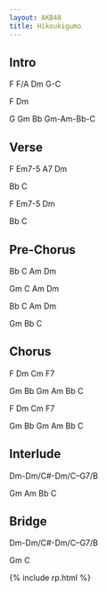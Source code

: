 ```yaml
---
layout: AKB48
title: Hikoukigumo
---
```

## Intro 
F F/A Dm G-C 

F Dm 

G Gm Bb Gm-Am-Bb-C 

## Verse 
F Em7-5 A7 Dm 

Bb C 

F Em7-5 Dm 

Bb C 

## Pre-Chorus 
Bb C Am Dm 

Gm C Am Dm 

Bb C Am Dm 

Gm Bb C 

## Chorus 
F Dm Cm F7 

Gm Bb Gm Am Bb C 

F Dm Cm F7
 
Gm Bb Gm Am Bb C 

## Interlude 
Dm-Dm/C#-Dm/C–G7/B 

Gm Am Bb C 

## Bridge 
Dm-Dm/C#-Dm/C–G7/B 

Gm C 

{% include rp.html %}

